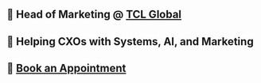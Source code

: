## 📌 Head of Marketing @ [TCL Global](https://www.tclglobal.co.uk/)  
## 📌 Helping CXOs with Systems, AI, and Marketing  
## 📅 [Book an Appointment](https://calendly.com/spirispark/30min)

<!---
gitispark/gitispark is a ✨ special ✨ repository because its `README.md` (this file) appears on your GitHub profile.
You can click the Preview link to take a look at your changes.
--->

